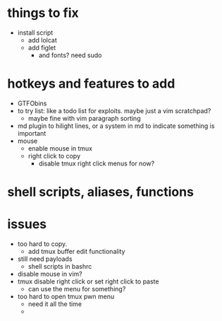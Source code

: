 # things to fix
- install script
  - add lolcat
  - add figlet
    - and fonts? need sudo

# hotkeys and features to add
- GTFObins
- to try list: like a todo list for exploits. maybe just a vim scratchpad? 
  - maybe fine with vim paragraph sorting
- md plugin to hilight lines, or a system in md to indicate something is important
- mouse
  - enable mouse in tmux
  - right click to copy
    - disable tmux right click menus for now?

# shell scripts, aliases, functions

# issues
- too hard to copy. 
  - add tmux buffer edit functionality
- still need payloads
  - shell scripts in bashrc
- disable mouse in vim?
- tmux disable right click or set right click to paste
  - can use the menu for something?
- too hard to open tmux pwn menu
  - need it all the time
  - 
